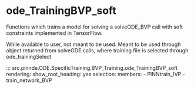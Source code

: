 # ode_TrainingBVP_soft

Functions which trains a model for solving a solveODE_BVP call with soft constraints implemented in TensorFlow.

While available to user, not meant to be used. Meant to be used through
object returned from solveODE calls, where training file is selected through ode_trainingSelect

::: src.pinnde.ODE.SpecificTraining.BVP_Training.ode_TrainingBVP_soft
    rendering:
      show_root_heading: yes
    selection:
      members:
        - PINNtrain_IVP
        - train_network_BVP